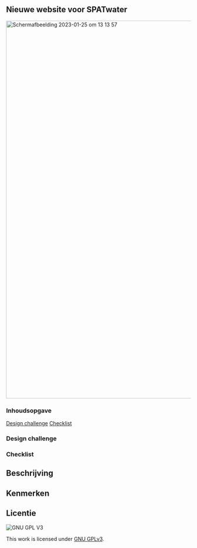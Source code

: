 <h2>Nieuwe website voor SPATwater</h2>

<img width="1029" alt="Schermafbeelding 2023-01-25 om 13 13 57" src="https://user-images.githubusercontent.com/112857444/214560755-365fafed-0537-4cd1-a9cf-ff3aadfd4ab1.png">

<h3>Inhoudsopgave</h3>
<a href="#Opdrachtgever> Opdrachtgever</a> 
<a href="#Designchallenge> Design challenge</a> 
<a href="#Gebruik> Gebruik website</a> 
<a href="#Checklist> Checklist</a> 

<h3 id="#Opdrachtgever> Opdrachtgever</h3>

<h3 id="#Designchallenge> Design challenge</h3>
        
<h3 id="#Gebruik>Gebruik website</h3>
        
<h3 id="#Checklist>Checklist</h3>
        


## Beschrijving
<!-- In de Beschrijving staat hoe je project er uit ziet, hoe het werkt en wat je er mee kan. -->
<!-- Voeg een mooie poster visual toe 📸 -->
<!-- Voeg een link toe naar Github Pages 🌐-->

## Kenmerken
<!-- Bij Kenmerken staat welke technieken zijn gebruikt en hoe. Wat is de HTML structuur? Wat zijn de belangrijkste dingen in CSS? Wat is er met JS gedaan en hoe? -->


## Licentie

![GNU GPL V3](https://www.gnu.org/graphics/gplv3-127x51.png)

This work is licensed under [GNU GPLv3](./LICENSE).
